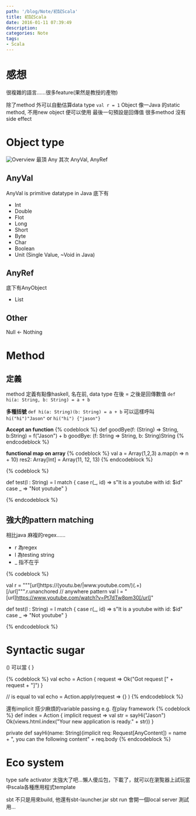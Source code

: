 ```yaml
---
path: '/blog/Note/初試Scala'
title: 初試Scala
date: 2016-01-11 07:39:49
description: 
categories: Note
tags:
- Scala
---
```


# 感想
很複雜的語言......很多feature(果然是教授的產物)

除了method 外可以自動估算data type
`val r = 1`
Object 像一Java 的static method, 不用new object 便可以使用
最後一句預設是回傳值
很多method 沒有side effect

# Object type
![Overview](http://docs.scala-lang.org/resources/images/classhierarchy.img_assist_custom.png)
最頂 Any
其次 AnyVal, AnyRef



## AnyVal
AnyVal is primitive datatype in Java
底下有
- Int
- Double
- Flot
- Long
- Short
- Byte
- Char
- Boolean
- Unit (Single Value, ~Void in Java)

## AnyRef
底下有AnyObject
- List


## Other
Null <- Nothing

# Method

## 定義
method 定義有點像haskell, 
名在前, data type 在後
= 之後是回傳數值
`def hi(a: String, b: String) = a + b`

**多種括號**
`def hi(a: String)(b: String) = a + b`
可以這樣呼叫
`hi("hi")"Jason"`
or 
`hi("hi") {"jason"}`

**Accept an function**
{% codeblock %}
def goodBye(f: (String) => String, b:String) = f("Jason") + b
goodBye: (f: String => String, b: String)String
{% endcodeblock %}

**functional map on array**
{% codeblock %}
val a = Array(1,2,3)
a.map(n => n + 10)
res2: Array[Int] = Array(11, 12, 13)
{% endcodeblock %}



{% codeblock %} 

def test(l : String) = l match {
  case r(_, id) => s"It is a youtube with id: $id"
  case _ => "Not youtube"
}

{% endcodeblock %}


## 強大的pattern matching
相比java 麻複的regex......
- r 為regex
- l 為testing string
- _ 指不在乎

{% codeblock %}

val r = """\[url\]https:\/\/(youtu\.be\/|www\.youtube\.com\/)(.+)\[\/url\]""".r.unanchored // anywhere pattern
val l = "[url]https://www.youtube.com/watch?v=Pt7dTw8pm30[/url]"

def test(l : String) = l match {
  case r(_, id) => s"It is a youtube with id: $id"
  case _ => "Not youtube"
}

{% endcodeblock %}

# Syntactic sugar
() 可以當 { }

{% codeblock %}
val echo = Action { request =>
  Ok("Got request [" + request + "]")
}

// is equal to 
val echo = Action.apply(request => {} )
{% endcodeblock %}

還有implicit
搭少麻煩的variable passing
e.g. 在play framework
{% codeblock %}
def index = Action { implicit request =>
    val str = sayHi("Jason")
    Ok(views.html.index("Your new application is ready." + str))
  }

  private def sayHi(name: String)(implicit req: Request[AnyContent]) = name + ", you can the following content" + req.body
{% endcodeblock %}




# Eco system
type safe activator 太強大了吧...懶人傻瓜包，下載了，就可以在瀏覧器上試玩當中scala各種應用程式template

sbt 不只是用來build, 他還有sbt-launcher.jar
sbt run 會開一個local server 測試用...